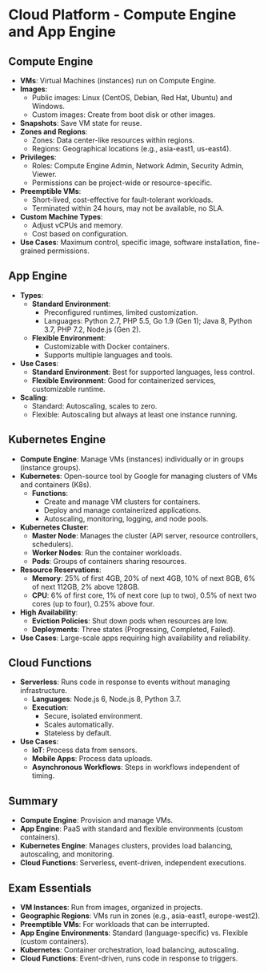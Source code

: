 # Cloud Platform - Compute Engine and App Engine

## Compute Engine
- **VMs**: Virtual Machines (instances) run on Compute Engine.
- **Images**: 
  - Public images: Linux (CentOS, Debian, Red Hat, Ubuntu) and Windows.
  - Custom images: Create from boot disk or other images.
- **Snapshots**: Save VM state for reuse.
- **Zones and Regions**:
  - Zones: Data center-like resources within regions.
  - Regions: Geographical locations (e.g., asia-east1, us-east4).
- **Privileges**:
  - Roles: Compute Engine Admin, Network Admin, Security Admin, Viewer.
  - Permissions can be project-wide or resource-specific.
- **Preemptible VMs**:
  - Short-lived, cost-effective for fault-tolerant workloads.
  - Terminated within 24 hours, may not be available, no SLA.
- **Custom Machine Types**:
  - Adjust vCPUs and memory.
  - Cost based on configuration.
- **Use Cases**: Maximum control, specific image, software installation, fine-grained permissions.

## App Engine
- **Types**:
  - **Standard Environment**:
    - Preconfigured runtimes, limited customization.
    - Languages: Python 2.7, PHP 5.5, Go 1.9 (Gen 1); Java 8, Python 3.7, PHP 7.2, Node.js (Gen 2).
  - **Flexible Environment**:
    - Customizable with Docker containers.
    - Supports multiple languages and tools.
- **Use Cases**:
  - **Standard Environment**: Best for supported languages, less control.
  - **Flexible Environment**: Good for containerized services, customizable runtime.
- **Scaling**:
  - Standard: Autoscaling, scales to zero.
  - Flexible: Autoscaling but always at least one instance running.

## Kubernetes Engine

- **Compute Engine**: Manage VMs (instances) individually or in groups (instance groups).
- **Kubernetes**: Open-source tool by Google for managing clusters of VMs and containers (K8s).
  - **Functions**:
    - Create and manage VM clusters for containers.
    - Deploy and manage containerized applications.
    - Autoscaling, monitoring, logging, and node pools.
- **Kubernetes Cluster**:
  - **Master Node**: Manages the cluster (API server, resource controllers, schedulers).
  - **Worker Nodes**: Run the container workloads.
  - **Pods**: Groups of containers sharing resources.
- **Resource Reservations**:
  - **Memory**: 25% of first 4GB, 20% of next 4GB, 10% of next 8GB, 6% of next 112GB, 2% above 128GB.
  - **CPU**: 6% of first core, 1% of next core (up to two), 0.5% of next two cores (up to four), 0.25% above four.
- **High Availability**:
  - **Eviction Policies**: Shut down pods when resources are low.
  - **Deployments**: Three states (Progressing, Completed, Failed).
- **Use Cases**: Large-scale apps requiring high availability and reliability.

## Cloud Functions

- **Serverless**: Runs code in response to events without managing infrastructure.
  - **Languages**: Node.js 6, Node.js 8, Python 3.7.
  - **Execution**:
    - Secure, isolated environment.
    - Scales automatically.
    - Stateless by default.
- **Use Cases**:
  - **IoT**: Process data from sensors.
  - **Mobile Apps**: Process data uploads.
  - **Asynchronous Workflows**: Steps in workflows independent of timing.

## Summary

- **Compute Engine**: Provision and manage VMs.
- **App Engine**: PaaS with standard and flexible environments (custom containers).
- **Kubernetes Engine**: Manages clusters, provides load balancing, autoscaling, and monitoring.
- **Cloud Functions**: Serverless, event-driven, independent executions.

## Exam Essentials

- **VM Instances**: Run from images, organized in projects.
- **Geographic Regions**: VMs run in zones (e.g., asia-east1, europe-west2).
- **Preemptible VMs**: For workloads that can be interrupted.
- **App Engine Environments**: Standard (language-specific) vs. Flexible (custom containers).
- **Kubernetes**: Container orchestration, load balancing, autoscaling.
- **Cloud Functions**: Event-driven, runs code in response to triggers.
